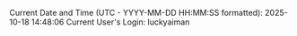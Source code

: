 Current Date and Time (UTC - YYYY-MM-DD HH:MM:SS formatted): 2025-10-18 14:48:06
Current User's Login: luckyaiman
